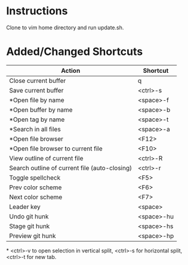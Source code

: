 # Instructions

Clone to vim home directory and run update.sh.

# Added/Changed Shortcuts

| Action                      | Shortcut     |
|-----------------------------|--------------|
| Close current buffer        | q            |
| Save current buffer         | \<ctrl\>-s   |
| *Open file by name          | \<space\>-f  |
| *Open buffer by name        | \<space\>-b  |
| *Open tag by name           | \<space\>-t  |
| *Search in all files        | \<space\>-a  |
| *Open file browser          | \<F12\>      |
| *Open file browser to current file            | \<F10\>       |
| View outline of current file                  | \<ctrl\>-R    |
| Search outline of current file (auto-closing) | \<ctrl\>-r    |
| Toggle spellcheck           | \<F5\>    |
| Prev color scheme           | \<F6\>    |
| Next color scheme           | \<F7\>    |
| Leader key                  | \<space\> |
| Undo git hunk               | \<space\>-hu |
| Stage git hunk              | \<space\>-hs |
| Preview git hunk            | \<space\>-hp |

\* \<ctrl\>-v to open selection in vertical split, \<ctrl\>-s for horizontal split, \<ctrl\>-t for new tab.
